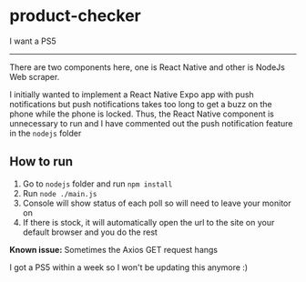 # product-checker

I want a PS5

---

There are two components here, one is React Native and other is NodeJs Web scraper.

I initially wanted to implement a React Native Expo app with push notifications but push notifications takes too long to get a buzz on the phone while the phone is locked.
Thus, the React Native component is unnecessary to run and I have commented out the push notification feature in the `nodejs` folder

## How to run

1. Go to `nodejs` folder and run `npm install`
2. Run `node ./main.js`
3. Console will show status of each poll so will need to leave your monitor on
4. If there is stock, it will automatically open the url to the site on your default browser and you do the rest

**Known issue:** Sometimes the Axios GET request hangs

I got a PS5 within a week so I won't be updating this anymore :)
